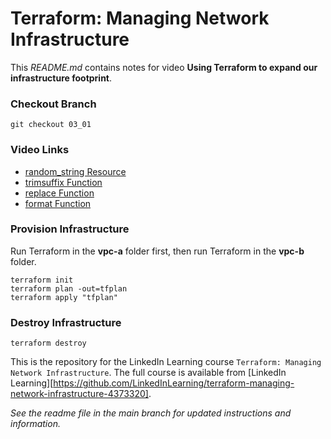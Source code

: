 # Terraform: Managing Network Infrastructure
This _README.md_ contains notes for video **Using Terraform to expand our infrastructure footprint**.

### Checkout Branch
```shell
git checkout 03_01
```

### Video Links
- [random_string Resource](https://registry.terraform.io/providers/hashicorp/random/latest/docs/resources/string)
- [trimsuffix Function](https://developer.hashicorp.com/terraform/language/functions/trimsuffix)
- [replace Function](https://developer.hashicorp.com/terraform/language/functions/replace)
- [format Function](https://developer.hashicorp.com/terraform/language/functions/format)

### Provision Infrastructure
Run Terraform in the **vpc-a** folder first, then run Terraform in the **vpc-b** folder.
```hcl
terraform init
terraform plan -out=tfplan
terraform apply "tfplan"
```

### Destroy Infrastructure
```hcl
terraform destroy
```

This is the repository for the LinkedIn Learning course `Terraform: Managing Network Infrastructure`. The full course is available from [LinkedIn Learning][https://github.com/LinkedInLearning/terraform-managing-network-infrastructure-4373320].


_See the readme file in the main branch for updated instructions and information._
